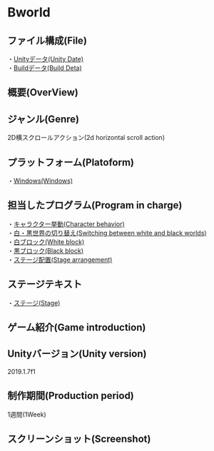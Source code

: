 # Bworld

## ファイル構成(File)

・[Unityデータ(Unity Date)](https://github.com/MatayoshiRen/Bworld/tree/master/19GameJam_BWorld)<br>
・[Buildデータ(Build Deta)](https://github.com/MatayoshiRen/Bworld/tree/master/Bworld_BuildDate)<br>
## 概要(OverView)<br>

## ジャンル(Genre)<br>

2D横スクロールアクション(2d horizontal scroll action)<br>

## プラットフォーム(Platoform)
・[Windows(Windows)](https://github.com/MatayoshiRen/Bworld/tree/master/Bworld_BuildDate)<br>

## 担当したプログラム(Program in charge)
・[キャラクター挙動(Character behavior)](https://github.com/MatayoshiRen/Bworld/blob/master/19GameJam_BWorld/Assets/Script/PlayerAni.cs)<br>
・[白・黒世界の切り替え(Switching between white and black worlds)](https://github.com/MatayoshiRen/Bworld/blob/master/19GameJam_BWorld/Assets/Script/Panel.cs)<br>
・[白ブロック(White block)](https://github.com/MatayoshiRen/Bworld/blob/master/19GameJam_BWorld/Assets/Script/White.cs)<br>
・[黒ブロック(Black block)](https://github.com/MatayoshiRen/Bworld/blob/master/19GameJam_BWorld/Assets/Script/Black.cs)<br>
・[ステージ配置(Stage arrangement)](https://github.com/MatayoshiRen/Bworld/blob/master/19GameJam_BWorld/Assets/Script/StageCreator.cs)<br>
## ステージテキスト
・[ステージ(Stage)](https://github.com/MatayoshiRen/Bworld/tree/master/19GameJam_BWorld/Assets/StageData)<br>
## ゲーム紹介(Game introduction)

## Unityバージョン(Unity version)
2019.1.7f1<br>

## 制作期間(Production period)
1週間(1Week)

## スクリーンショット(Screenshot)


